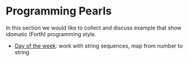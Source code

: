 # Programming Pearls

In this section we would like to collect and discuss example that show
idomatic (Forth) programming style.

- [Day of the week](day-of-the-week): work with string sequences, map from number to string
